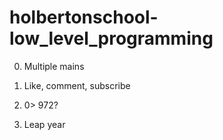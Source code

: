 # holbertonschool-low_level_programming

0. Multiple mains

1. Like, comment, subscribe

2. 0> 972?

3. Leap year